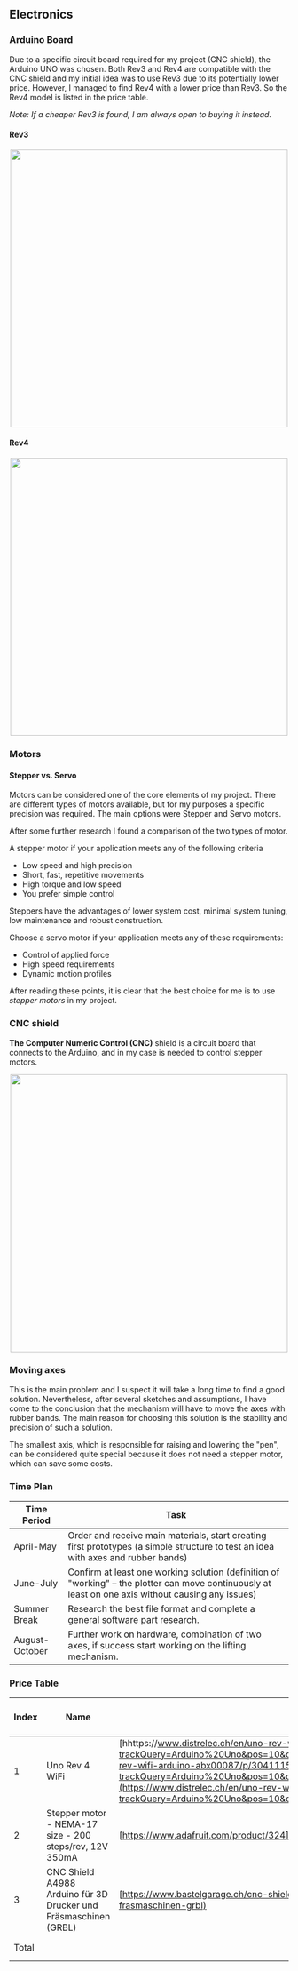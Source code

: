 ## Electronics

### Arduino Board 
Due to a specific circuit board required for my project (CNC shield), the Arduino UNO was chosen. Both Rev3 and Rev4 are compatible with the CNC shield and my initial idea was to use Rev3 due to its potentially lower price. However, I managed to find Rev4 with a lower price than Rev3. So the Rev4 model is listed in the price table.

*Note: If a cheaper Rev3 is found, I am always open to buying it instead.*
#### Rev3
<p align="center">
<img src="https://i.imgur.com/cXYPimo.png" width="500">
</p>

#### Rev4
<p align="center">
<img src="https://i.imgur.com/BRROWqP.png" width="500">
</p>

### Motors
#### Stepper vs. Servo
Motors can be considered one of the core elements of my project. There are different types of motors available, but for my purposes a specific precision was required. The main options were Stepper and Servo motors.

After some further research I found a comparison of the two types of motor.

A stepper motor if your application meets any of the following criteria

- Low speed and high precision
- Short, fast, repetitive movements
- High torque and low speed
- You prefer simple control

Steppers have the advantages of lower system cost, minimal system tuning, low maintenance and robust construction.

Choose a servo motor if your application meets any of these requirements:

- Control of applied force
- High speed requirements
- Dynamic motion profiles

After reading these points, it is clear that the best choice for me is to use *stepper motors* in my project.
### CNC shield
**The Computer Numeric Control (CNC)** shield is a circuit board that connects to the Arduino, and in my case is needed to control stepper motors.

<p align="center">
<img src="https://i.imgur.com/QzwmnPU.png" width="500">
</p>

### Moving axes

This is the main problem and I suspect it will take a long time to find a good solution. Nevertheless, after several sketches and assumptions, I have come to the conclusion that the mechanism will have to move the axes with rubber bands. The main reason for choosing this solution is the stability and precision of such a solution.

The smallest axis, which is responsible for raising and lowering the "pen", can be considered quite special because it does not need a stepper motor, which can save some costs.

### Time Plan


| Time Period | Task |
| ---- | ---- |
| April-May     | Order and receive main materials, start creating first prototypes (a simple structure to test an idea with axes and rubber bands)|
|  June-July    | Confirm at least one working solution (definition of "working" – the plotter can move continuously at least on one axis without causing any issues)|
| Summer Break | Research the best file format and complete a general software part research.
| August-October | Further work on hardware, combination of two axes, if success start working on the lifting mechanism. |


### Price Table

| Index | Name                                                             | Link                                                                                                                                                                                                                                                                                                                                                                                                               | Price per Unit  | Amount | Price        |
| ----- | ---------------------------------------------------------------- | ------------------------------------------------------------------------------------------------------------------------------------------------------------------------------------------------------------------------------------------------------------------------------------------------------------------------------------------------------------------------------------------------------------------ | --------------- | ------ | ------------ |
| 1     | Uno Rev 4 WiFi                                                   | [hhttps://www.distrelec.ch/en/uno-rev-wifi-arduino-abx00087/p/30411157?trackQuery=Arduino%20Uno&pos=10&origPos=10&origPageSize=50&track=true&sid=92b1475d43ed1d626ded56036a9938e5dabea087&itemList=searchttps://www.distrelec.ch/en/uno-rev-wifi-arduino-abx00087/p/30411157?trackQuery=Arduino%20Uno&pos=10&origPos=10&origPageSize=50&track=true&sid=92b1475d43ed1d626ded56036a9938e5dabea087&itemList=search](https://www.distrelec.ch/en/uno-rev-wifi-arduino-abx00087/p/30411157?trackQuery=Arduino%20Uno&pos=10&origPos=10&origPageSize=50&track=true&sid=92b1475d43ed1d626ded56036a9938e5dabea087&itemList=search) |      25,90 CHF  | 1      |   25,90 CHF  |
| 2     | Stepper motor - NEMA-17 size - 200 steps/rev, 12V 350mA          | [https://www.adafruit.com/product/324](https://www.adafruit.com/product/324)                                                                                                                                                                                                                                                                                                                                       |      12,45 CHF  | 2      |   24,90 CHF  |
| 3     | CNC Shield A4988 Arduino für 3D Drucker und Fräsmaschinen (GRBL) | [https://www.bastelgarage.ch/cnc-shield-a4988-arduino-fur-3d-drucker-und-frasmaschinen-grbl](https://www.bastelgarage.ch/cnc-shield-a4988-arduino-fur-3d-drucker-und-frasmaschinen-grbl)                                                                                                                                                                                                                           |        8,90 CHF | 1      |     8,90 CHF |
| Total | | | | |59,70 CHF | 
